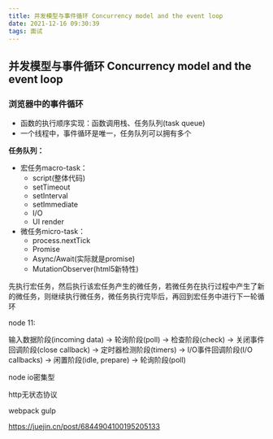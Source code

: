 ```yaml
---
title: 并发模型与事件循环 Concurrency model and the event loop 
date: 2021-12-16 09:30:39
tags: 面试
---
```




## 并发模型与事件循环 Concurrency model and the event loop


### 浏览器中的事件循环

- 函数的执行顺序实现：函数调用栈、任务队列(task queue)
- 一个线程中，事件循环是唯一，任务队列可以拥有多个

**任务队列：**

- 宏任务macro-task：
	- script(整体代码)
	- setTimeout
	- setInterval
	- setImmediate
	- I/O
	- UI render
- 微任务micro-task：
	- process.nextTick
	- Promise
	- Async/Await(实际就是promise)
	- MutationObserver(html5新特性)


先执行宏任务，然后执行该宏任务产生的微任务，若微任务在执行过程中产生了新的微任务，则继续执行微任务，微任务执行完毕后，再回到宏任务中进行下一轮循环


node 11:

输入数据阶段(incoming data)
->
轮询阶段(poll)
->
检查阶段(check)
->
关闭事件回调阶段(close callback)
->
定时器检测阶段(timers)
->
I/O事件回调阶段(I/O callbacks)
->
闲置阶段(idle, prepare)
->
轮询阶段(poll)




node io密集型


http无状态协议

webpack  gulp


https://juejin.cn/post/6844904100195205133
